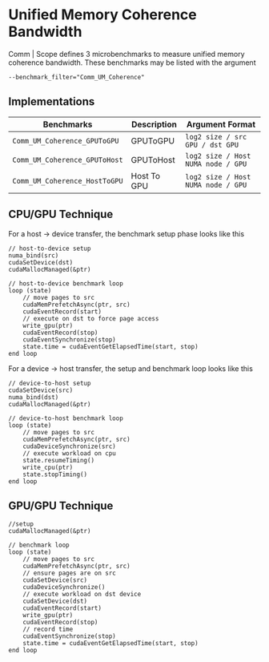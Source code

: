 # Unified Memory Coherence Bandwidth

Comm | Scope defines 3 microbenchmarks to measure unified memory coherence bandwidth.
These benchmarks may be listed with the argument
    
    --benchmark_filter="Comm_UM_Coherence"

## Implementations

|Benchmarks|Description|Argument Format|
|-|-|-|
| `Comm_UM_Coherence_GPUToGPU` | GPUToGPU | `log2 size / src GPU / dst GPU` |
| `Comm_UM_Coherence_GPUToHost` | GPUToHost | `log2 size / Host NUMA node / GPU` |
| `Comm_UM_Coherence_HostToGPU` | Host To GPU | `log2 size / Host NUMA node / GPU` |

## CPU/GPU Technique 

For a host -> device transfer, the benchmark setup phase looks like this

```
// host-to-device setup
numa_bind(src)
cudaSetDevice(dst)
cudaMallocManaged(&ptr)

// host-to-device benchmark loop
loop (state)
    // move pages to src
    cudaMemPrefetchAsync(ptr, src)
    cudaEventRecord(start)
    // execute on dst to force page access
    write_gpu(ptr) 
    cudaEventRecord(stop)
    cudaEventSynchronize(stop)
    state.time = cudaEventGetElapsedTime(start, stop)
end loop
```

For a device -> host transfer, the setup and benchmark loop looks like this

```
// device-to-host setup
cudaSetDevice(src)
numa_bind(dst)
cudaMallocManaged(&ptr)

// device-to-host benchmark loop
loop (state)
    // move pages to src
    cudaMemPrefetchAsync(ptr, src)
    cudaDeviceSynchronize(src)
    // execute workload on cpu
    state.resumeTiming()
    write_cpu(ptr)
    state.stopTiming()
end loop
```


## GPU/GPU Technique

```
//setup
cudaMallocManaged(&ptr)

// benchmark loop
loop (state)
    // move pages to src
    cudaMemPrefetchAsync(ptr, src)
    // ensure pages are on src
    cudaSetDevice(src)
    cudaDeviceSynchronize()
    // execute workload on dst device
    cudaSetDevice(dst)
    cudaEventRecord(start)
    write_gpu(ptr) 
    cudaEventRecord(stop)
    // record time
    cudaEventSynchronize(stop)
    state.time = cudaEventGetElapsedTime(start, stop)
end loop
```
